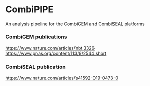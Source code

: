 # CombiPIPE
An analysis pipeline for the CombiGEM and CombiSEAL platforms
### CombiGEM publications
https://www.nature.com/articles/nbt.3326
https://www.pnas.org/content/113/9/2544.short
### CombiSEAL publication
https://www.nature.com/articles/s41592-019-0473-0
